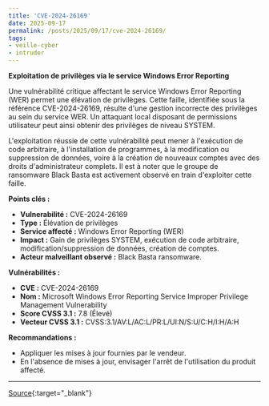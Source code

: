 ```yaml
---
title: 'CVE-2024-26169'
date: 2025-09-17
permalink: /posts/2025/09/17/cve-2024-26169/
tags:
- veille-cyber
- intruder
---
```

**Exploitation de privilèges via le service Windows Error Reporting**

Une vulnérabilité critique affectant le service Windows Error Reporting (WER) permet une élévation de privilèges. Cette faille, identifiée sous la référence CVE-2024-26169, résulte d'une gestion incorrecte des privilèges au sein du service WER. Un attaquant local disposant de permissions utilisateur peut ainsi obtenir des privilèges de niveau SYSTEM.

L'exploitation réussie de cette vulnérabilité peut mener à l'exécution de code arbitraire, à l'installation de programmes, à la modification ou suppression de données, voire à la création de nouveaux comptes avec des droits d'administrateur complets. Il est à noter que le groupe de ransomware Black Basta est activement observé en train d'exploiter cette faille.

**Points clés :**

*   **Vulnerabilité :** CVE-2024-26169
*   **Type :** Élévation de privilèges
*   **Service affecté :** Windows Error Reporting (WER)
*   **Impact :** Gain de privilèges SYSTEM, exécution de code arbitraire, modification/suppression de données, création de comptes.
*   **Acteur malveillant observé :** Black Basta ransomware.

**Vulnérabilités :**

*   **CVE :** CVE-2024-26169
*   **Nom :** Microsoft Windows Error Reporting Service Improper Privilege Management Vulnerability
*   **Score CVSS 3.1 :** 7.8 (Élevé)
*   **Vecteur CVSS 3.1 :** CVSS:3.1/AV:L/AC:L/PR:L/UI:N/S:U/C:H/I:H/A:H

**Recommandations :**

*   Appliquer les mises à jour fournies par le vendeur.
*   En l'absence de mises à jour, envisager l'arrêt de l'utilisation du produit affecté.

---
[Source](https://cvemon.intruder.io/cves/CVE-2024-26169){:target="_blank"}
